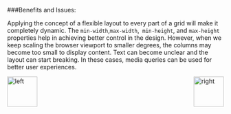 ###Benefits and Issues:
  <p>Applying the concept of a flexible layout to every part of a grid will make it completely dynamic. 
The <code>min-width</code>,<code>max-width</code>,<code> min-height</code>, and <code>max-height</code> 
properties help in achieving better control in the design.
However, when we keep scaling the browser viewport to smaller degrees, the columns may become too 
small to display content. Text can become unclear and the layout can start breaking.
In these cases, media queries can be used for better user experiences.</p>

[<img align="left" alt="left" src="https://cloud.githubusercontent.com/assets/14101008/11165526/091b197c-8acf-11e5-8ac1-3a1e5042ed78.png" width="70" height="70"></img>](https://github.com/vaishnaviviswanathan/CSCI_5828_RESPONSIVE-WEB-DESIGN/blob/master/FlexLayoutDemo2.md)
[<img align="right" alt="right" src="https://cloud.githubusercontent.com/assets/14101008/11165527/0a4289a2-8acf-11e5-8378-c5e3a55ab4dc.png" width="70" height="70"></img>](https://github.com/vaishnaviviswanathan/CSCI_5828_RESPONSIVE-WEB-DESIGN/blob/master/MediaQry.md)
